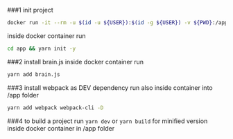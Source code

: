 ###1 init project
```bash
docker run -it --rm -u $(id -u ${USER}):$(id -g ${USER}) -v ${PWD}:/app node:11 /bin/sh
```
inside docker container run
```bash
cd app && yarn init -y
```
###2 install brain.js
inside docker container run 
```bash
yarn add brain.js
```

###3 install webpack as DEV dependency
run also inside container into /app folder
```bash
yarn add webpack webpack-cli -D
```

###4 to build a project
run ```yarn dev``` or ```yarn build``` for minified version inside docker container in /app folder 
